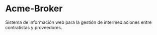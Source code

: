 # Acme-Broker
Sistema de información web para la gestión de intermediaciones entre contratistas y proveedores.
